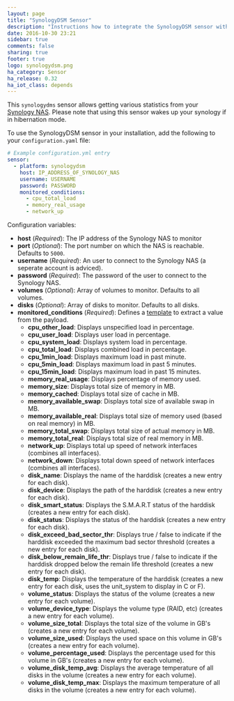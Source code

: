 ```yaml
---
layout: page
title: "SynologyDSM Sensor"
description: "Instructions how to integrate the SynologyDSM sensor within Home Assistant."
date: 2016-10-30 23:21
sidebar: true
comments: false
sharing: true
footer: true
logo: synologydsm.png
ha_category: Sensor
ha_release: 0.32
ha_iot_class: depends
---
```



This `synologydms` sensor allows getting various statistics from your [Synology NAS](https://www.synology.com). Please note that using this sensor wakes up your synology if in hibernation mode.

To use the SynologyDSM sensor in your installation, add the following to your `configuration.yaml` file:

```yaml
# Example configuration.yml entry
sensor:
  - platform: synologydsm
    host: IP_ADDRESS_OF_SYNOLOGY_NAS
    username: USERNAME
    password: PASSWORD
    monitored_conditions:
      - cpu_total_load
      - memory_real_usage
      - network_up
```

Configuration variables:

- **host** (*Required*): The IP address of the Synology NAS to monitor
- **port** (*Optional*): The port number on which the NAS is reachable. Defaults to `5000`. 
- **username** (*Required*): An user to connect to the Synology NAS (a seperate account is adviced).
- **password** (*Required*): The password of the user to connect to the Synology NAS.
- **volumes** (*Optional*): Array of volumes to monitor. Defaults to all volumes.
- **disks** (*Optional*): Array of disks to monitor. Defaults to all disks.
- **monitored_conditions** (*Required*): Defines a [template](/topics/templating/) to extract a value from the payload.
  - **cpu_other_load**: Displays unspecified load in percentage.
  - **cpu_user_load**: Displays user load in percentage.
  - **cpu_system_load**: Displays system load in percentage.
  - **cpu_total_load**: Displays combined load in percentage.
  - **cpu_1min_load**: Displays maximum load in past minute.
  - **cpu_5min_load**: Displays maximum load in past 5 minutes.
  - **cpu_15min_load**: Displays maximum load in past 15 minutes.
  - **memory_real_usage**: Displays percentage of memory used.
  - **memory_size**: Displays total size of memory in MB.
  - **memory_cached**: Displays total size of cache in MB.
  - **memory_available_swap**: Displays total size of available swap in MB.
  - **memory_available_real**: Displays total size of memory used (based on real memory) in MB.
  - **memory_total_swap**: Displays total size of actual memory in MB.
  - **memory_total_real**: Displays total size of real memory in MB.
  - **network_up**: Displays total up speed of network interfaces (combines all interfaces).
  - **network_down**: Displays total down speed of network interfaces (combines all interfaces).
  - **disk_name**: Displays the name of the harddisk (creates a new entry for each disk).
  - **disk_device**: Displays the path of the harddisk (creates a new entry for each disk).
  - **disk_smart_status**: Displays the S.M.A.R.T status of the harddisk (creates a new entry for each disk).
  - **disk_status**: Displays the status of the harddisk (creates a new entry for each disk).
  - **disk_exceed_bad_sector_thr**: Displays true / false to indicate if the harddisk exceeded the maximum bad sector threshold (creates a new entry for each disk).
  - **disk_below_remain_life_thr**: Displays true / false to indicate if the harddisk dropped below the remain life threshold (creates a new entry for each disk).
  - **disk_temp**: Displays the temperature of the harddisk (creates a new entry for each disk, uses the unit_system to display in C or F).
  - **volume_status**: Displays the status of the volume (creates a new entry for each volume).
  - **volume_device_type**: Displays the volume type (RAID, etc) (creates a new entry for each volume).
  - **volume_size_total**: Displays the total size of the volume in GB's (creates a new entry for each volume).
  - **volume_size_used**: Displays the used space on this volume in GB's (creates a new entry for each volume).
  - **volume_percentage_used**: Displays the percentage used for this volume in GB's (creates a new entry for each volume).
  - **volume_disk_temp_avg**: Displays the average temperature of all disks in the volume (creates a new entry for each volume).
  - **volume_disk_temp_max**: Displays the maximum temperature of all disks in the volume (creates a new entry for each volume).

